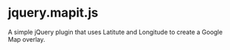# jquery.mapit.js
A simple jQuery plugin that uses Latitute and Longitude to create a Google Map overlay.

